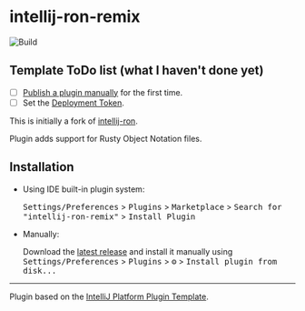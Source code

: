 # intellij-ron-remix

![Build](https://github.com/madwareru/intellij-ron-remix/workflows/Build/badge.svg)


## Template ToDo list (what I haven't done yet)
- [ ] [Publish a plugin manually](https://www.jetbrains.org/intellij/sdk/docs/basics/getting_started/publishing_plugin.html) for the first time.
- [ ] Set the [Deployment Token](https://plugins.jetbrains.com/docs/marketplace/plugin-upload.html).

<!-- Plugin description -->
This is initially a fork of [intellij-ron](https://github.com/ron-rs/intellij-ron).

Plugin adds support for Rusty Object Notation files.
<!-- Plugin description end -->

## Installation

- Using IDE built-in plugin system:
  
  <kbd>Settings/Preferences</kbd> > <kbd>Plugins</kbd> > <kbd>Marketplace</kbd> > <kbd>Search for "intellij-ron-remix"</kbd> >
  <kbd>Install Plugin</kbd>
  
- Manually:

  Download the [latest release](https://github.com/madwareru/intellij-ron-remix/releases/latest) and install it manually using
  <kbd>Settings/Preferences</kbd> > <kbd>Plugins</kbd> > <kbd>⚙️</kbd> > <kbd>Install plugin from disk...</kbd>


---
Plugin based on the [IntelliJ Platform Plugin Template][template].

[template]: https://github.com/JetBrains/intellij-platform-plugin-template
